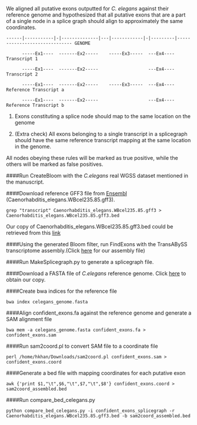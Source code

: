 We aligned all putative exons outputted for *C. elegans* against their reference genome and hypothesized that all putative exons that are a part of a single node in a splice graph should align to approximately the same coordinates.
```         
------|-----------|-|--------------|---|------------|-|---------|------------------------------ GENOME

      -----Ex1----  -------Ex2-----    -----Ex3-----  ---Ex4---- Transcript 1

      -----Ex1----  -------Ex2-----                   ---Ex4---- Transcript 2    

      -----Ex1----  -------Ex2-----    -----Ex3-----  ---Ex4---- Reference Transcript a

      -----Ex1----  -------Ex2-----                   ---Ex4---- Reference Transcript b
```
                  
1) Exons constituting a splice node should map to the same location on the genome

2) (Extra check) All exons belonging to a single transcript in a splicegraph should have the same reference transcript mapping at the same location in the genome.

All nodes obeying these rules will be marked as true positive, while the others will be marked as false positives. 

       
####Run CreateBloom with the *C.elegans* real WGSS dataset mentioned in the manuscript.
     
####Download reference GFF3 file from [Ensembl](ftp://ftp.ensembl.org/pub/release-87/gff3/caenorhabditis_elegans) (Caenorhabditis_elegans.WBcel235.85.gff3).
```
grep "transcript" Caenorhabditis_elegans.WBcel235.85.gff3 > Caenorhabditis_elegans.WBcel235.85.gff3.bed
```
Our copy of Caenorhabditis_elegans.WBcel235.85.gff3.bed could be retrieved from this [link](https://drive.google.com/drive/folders/0B7WB43qKTdTZNmszYnZqZHZTOUE)      
    
####Using the generated Bloom filter, run FindExons with the TransABySS transcriptome assembly.(Click [here](https://drive.google.com/drive/folders/0B22DJq3IWQ8JeGpxZ2l3c1FWS0E) for our assembly file)
   
####Run MakeSplicegraph.py to generate a splicegraph file.
     
####Download a FASTA file of *C.elegans* reference genome. Click [here](https://drive.google.com/drive/folders/0B7WB43qKTdTZd2xydHBNRGl1ejg) to obtain our copy.
    
####Create bwa indices for the reference file
```
bwa index celegans_genome.fasta
```
    
####Align confident_exons.fa against the reference genome and generate a SAM alignment file
```
bwa mem -a celegans_genome.fasta confident_exons.fa > confident_exons.sam
```
    
####Run sam2coord.pl to convert SAM file to a coordinate file
````
perl /home/hkhan/Downloads/sam2coord.pl confident_exons.sam > confident_exons.coord
````
       
####Generate a bed file with mapping coordinates for each putative exon 
```
awk {'print $1,"\t",$6,"\t",$7,"\t",$8'} confident_exons.coord > sam2coord_assembled.bed
```
      
####Run compare_bed_celegans.py 
        
```
python compare_bed_celegans.py -i confident_exons_splicegraph -r Caenorhabditis_elegans.WBcel235.85.gff3.bed -b sam2coord_assembled.bed 

```
